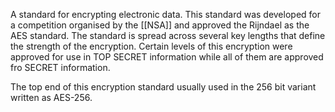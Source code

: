 
A standard for encrypting electronic data. This standard was developed for a competition organised by the [[NSA]] and approved the Rijndael as the AES standard. The standard is spread across several key lengths that define the strength of the encryption. Certain levels of this encryption were approved for use in TOP SECRET information while all of them are approved fro SECRET information.

The top end of this encryption standard usually used in the 256 bit variant written as AES-256.